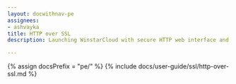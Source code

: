 ```yaml
---
layout: docwithnav-pe
assignees:
- ashvayka
title: HTTP over SSL
description: Launching WinstarCloud with secure HTTP web interface and REST API.

---
```


{% assign docsPrefix = "pe/" %}
{% include docs/user-guide/ssl/http-over-ssl.md %}